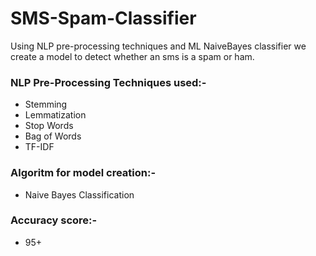 # SMS-Spam-Classifier

Using NLP pre-processing techniques and ML NaiveBayes classifier we create a model to detect whether an sms is a spam or ham.


### NLP Pre-Processing Techniques used:-
- Stemming
- Lemmatization
- Stop Words
- Bag of Words
- TF-IDF

### Algoritm for model creation:-
- Naive Bayes Classification


### Accuracy score:-
- 95+